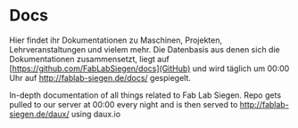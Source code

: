 # Docs

Hier findet ihr Dokumentationen zu Maschinen, Projekten, Lehrveranstaltungen und vielem mehr. Die Datenbasis aus denen sich die Dokumentationen zusammensetzt, liegt auf [https://github.com/FabLabSiegen/docs](GitHub) und wird täglich um 00:00 Uhr auf http://fablab-siegen.de/docs/ gespiegelt. 

In-depth documentation of all things related to Fab Lab Siegen. Repo gets pulled to our server at 00:00 every night and is then served to http://fablab-siegen.de/daux/ using daux.io

